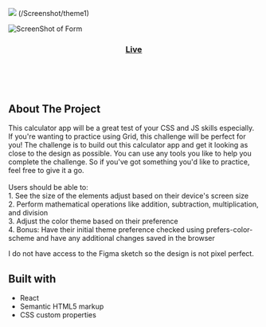 <img src="https://github.com/catherineisonline/calculator/blob/main/public/project-preview.png?raw=true"></img>
(/Screenshot/theme1)

![ScreenShot of Form](Screenshot/theme1.png)

<div align="center">
  <h3>
    <a href="https://catherineisonline.github.io/calculator/" color="white">
      Live
    </a>
  </h3>
</div>
<br>
<br>
<br>

## About The Project

<p>This calculator app will be a great test of your CSS and JS skills especially. If you're wanting to practice using Grid, this challenge will be perfect for you!
The challenge is to build out this calculator app and get it looking as close to the design as possible.
You can use any tools you like to help you complete the challenge. So if you've got something you'd like to practice, feel free to give it a go.
<br><br>Users should be able to:
<br>
1. See the size of the elements adjust based on their device's screen size
<br>
2. Perform mathematical operations like addition, subtraction, multiplication, and division
<br>
3. Adjust the color theme based on their preference
<br>
4. Bonus: Have their initial theme preference checked using prefers-color-scheme and have any additional changes saved in the browser
<br>
<p>I do not have access to the Figma sketch so the design is not pixel perfect.</p>

## Built with

- React
- Semantic HTML5 markup
- CSS custom properties




